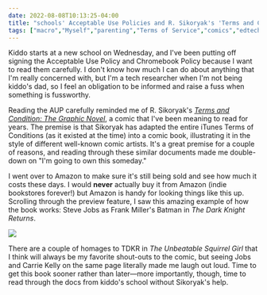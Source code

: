 ```yaml
---
date: 2022-08-08T10:13:25-04:00
title: "schools' Acceptable Use Policies and R. Sikoryak's 'Terms and Conditions'"
tags: ["macro","Myself","parenting","Terms of Service","comics","edtech","Amazon","independent bookstores","Batman","The Dark Knight Returns","Squirrel Girl"]
---
```


Kiddo starts at a new school on Wednesday, and I've been putting off signing the Acceptable Use Policy and Chromebook Policy because I want to read them carefully. I don't know how much I can do about anything that I'm really concerned with, but I'm a tech researcher when I'm not being kiddo's dad, so I feel an obligation to be informed and raise a fuss when something is fussworthy. 

Reading the AUP carefully reminded me of R. Sikoryak's *[Terms and Condition: The Graphic Novel](https://drawnandquarterly.com/books/terms-and-conditions/)*, a comic that I've been meaning to read for years. The premise is that Sikoryak has adapted the entire iTunes Terms of Conditions (as it existed at the time) into a comic book, illustrating it in the style of different well-known comic artists. It's a great premise for a couple of reasons, and reading through these similar documents made me double-down on "I'm going to own this someday." 

I went over to Amazon to make sure it's still being sold and see how much it costs these days. I would **never** actually buy it from Amazon (indie bookstores forever!) but Amazon is handy for looking things like this up. Scrolling through the preview feature, I saw this amazing example of how the book works: Steve Jobs as Frank Miller's Batman in *The Dark Knight Returns*. 

![](https://spencergreenhalgh.com/TDKR_Jobs.png)

There are a couple of homages to TDKR in *The Unbeatable Squirrel Girl* that I think will always be my favorite shout-outs to the comic, but seeing Jobs and Carrie Kelly on the same page literally made me laugh out loud. Time to get this book sooner rather than later—more importantly, though, time to read through the docs from kiddo's school without Sikoryak's help.